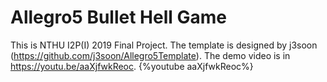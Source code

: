 # Allegro5 Bullet Hell Game
This is NTHU I2P(I) 2019 Final Project.
The template is designed by j3soon (https://github.com/j3soon/Allegro5Template).
The demo video is in https://youtu.be/aaXjfwkReoc.
{%youtube aaXjfwkReoc%}